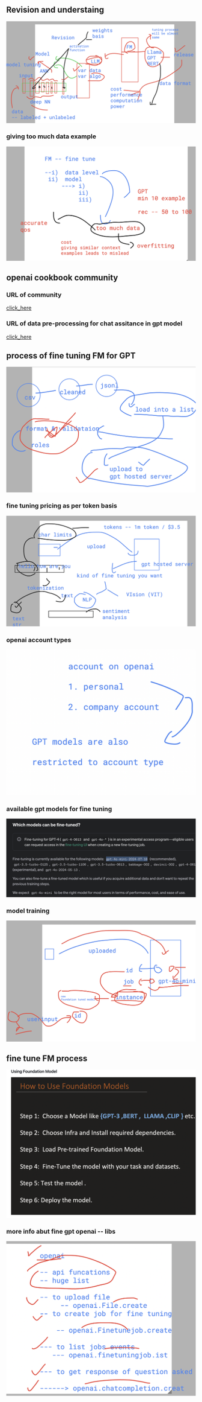 ## Revision and understaing 

<img src="rev.png">


### giving too much data example 

<img src="ex1.png">

## openai cookbook community 

### URL of community 

[click_here](https://cookbook.openai.com/)

### URL of data pre-processing for chat assitance in gpt model 

[click_here](https://cookbook.openai.com/examples/chat_finetuning_data_prep)

## process of fine tuning FM for GPT 

<img src="proc1.png">

### fine tuning pricing as per token basis

<img src="token1.png">

### openai account types 

<img src="acc1.png">

### available gpt models for fine tuning 

<img src="model.png">

### model training 

<img src="md1.png">

## fine tune FM process 

<img src="fmp.png">


### more info abut fine gpt openai -- libs

<img src="libs1.png">



